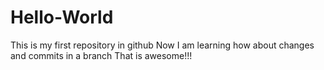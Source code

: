 # Hello-World
This is my first repository in github
Now I am learning how about changes and commits in a branch
That is awesome!!!
